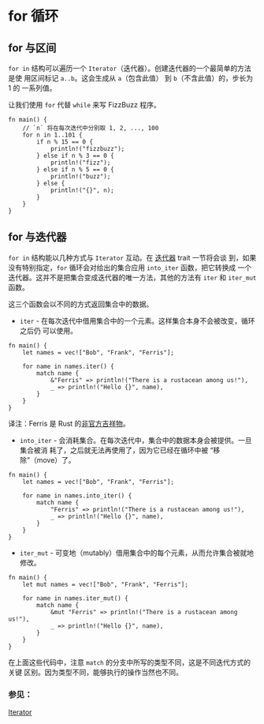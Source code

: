 # for 循环

## for 与区间

`for in` 结构可以遍历一个 `Iterator`（迭代器）。创建迭代器的一个最简单的方法是使
用区间标记 `a..b`。这会生成从 `a`（包含此值） 到 `b`（不含此值）的，步长为 1 的
一系列值。

让我们使用 `for` 代替 `while` 来写 FizzBuzz 程序。

```rust,editable
fn main() {
    // `n` 将在每次迭代中分别取 1, 2, ..., 100
    for n in 1..101 {
        if n % 15 == 0 {
            println!("fizzbuzz");
        } else if n % 3 == 0 {
            println!("fizz");
        } else if n % 5 == 0 {
            println!("buzz");
        } else {
            println!("{}", n);
        }
    }
}
```

## for 与迭代器

`for in` 结构能以几种方式与 `Iterator` 互动。在 [迭代器][iter] trait 一节将会谈
到，如果没有特别指定，`for` 循环会对给出的集合应用 `into_iter` 函数，把它转换成
一个迭代器。这并不是把集合变成迭代器的唯一方法，其他的方法有 `iter` 和
 `iter_mut` 函数。

这三个函数会以不同的方式返回集合中的数据。

* `iter` - 在每次迭代中借用集合中的一个元素。这样集合本身不会被改变，循环之后仍
  可以使用。

```rust,editable
fn main() {
    let names = vec!["Bob", "Frank", "Ferris"];

    for name in names.iter() {
        match name {
            &"Ferris" => println!("There is a rustacean among us!"),
            _ => println!("Hello {}", name),
        }
    }
}
```

译注：Ferris 是 Rust 的[非官方吉祥物](http://www.rustacean.net/)。

* `into_iter` - 会消耗集合。在每次迭代中，集合中的数据本身会被提供。一旦集合被消
  耗了，之后就无法再使用了，因为它已经在循环中被 “移除”（move）了。
  
```rust,editable
fn main() {
    let names = vec!["Bob", "Frank", "Ferris"];

    for name in names.into_iter() {
        match name {
            "Ferris" => println!("There is a rustacean among us!"),
            _ => println!("Hello {}", name),
        }
    }
}
```

* `iter_mut` - 可变地（mutably）借用集合中的每个元素，从而允许集合被就地修改。

```rust,editable
fn main() {
    let mut names = vec!["Bob", "Frank", "Ferris"];

    for name in names.iter_mut() {
        match name {
            &mut "Ferris" => println!("There is a rustacean among us!"),
            _ => println!("Hello {}", name),
        }
    }
}
```

在上面这些代码中，注意 `match` 的分支中所写的类型不同，这是不同迭代方式的关键
区别。因为类型不同，能够执行的操作当然也不同。

### 参见：

[Iterator][iter]

[iter]: ../trait/iter.md
